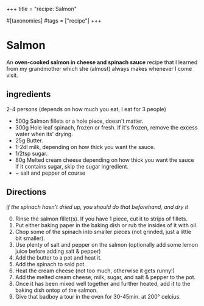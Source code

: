 +++
title =  "recipe: Salmon"

#[taxonomies]
#tags = ["recipe"]
+++

# Salmon

An **oven-cooked salmon in cheese and spinach sauce** recipe that I learned from
my grandmother which she (almost) always makes whenever I come visit.


## ingredients

2-4 persons (depends on how much you eat, I eat for 3 people)

* 500g   Salmon fillets or a hole piece, doesn't matter.
* 300g   Hole leaf spinach, frozen or fresh. If it's frozen, remove the excess
  water when its' drying.
* 25g    Butter.
* 1-2dl  milk, depending on how thick you want the sauce.
* 1/2tsp sugar.
* 80g    Melted cream cheese depending on how thick you want the sauce if it
  contains sugar, skip the sugar ingredient.
* ~ salt and pepper of course


## Directions

_if the spinach hasn't dried up, you should do that beforehand, and dry it_

0. Rinse the salmon fillet(s). If you have 1 piece, cut it to strips of fillets.
1. Put either baking paper in the baking dish or rub the insides of it with oil.
2. Chop some of the spinach into smaller pieces (not grinded, just a little bit
   smaller).
3. Use plenty of salt and pepper on the salmon (optionally add some lemon juice
   before adding salt & pepper)
3. Add the butter to a pot and heat it.
3. Add the spinach to said pot.
5. Heat the cream cheese (not too much, otherwise it gets runny!)
6. Add the melted cream cheese, milk, sugar, and salt & pepper to the pot.
7. Once it has been mixed well together and further heated, add it to the baking
   dish ontop of the salmon.
9. Give that badboy a tour in the oven for 30-45min. at 200° celcius.
